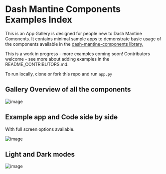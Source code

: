 # Dash Mantine Components Examples Index

This is an App Gallery is designed for people new to Dash Mantine Comonents.  It contains minimal sample apps
to demonstrate basic usage of the components available in the [dash-mantine-components library.](https://www.dash-mantine-components.com/)

This is a work in progress - more examples coming soon! Contributors welcome - see more about adding examples in the README_CONTRIBUTORS.md.

To run locally, clone or fork this repo and run  `app.py`

## Gallery Overview of all the components
![image](https://user-images.githubusercontent.com/72614349/177017298-6d304dad-e7ed-4cce-b8d1-9445eccd006f.png)



## Example app and Code side by side
With full screen options available.

![image](https://user-images.githubusercontent.com/72614349/177017494-3b20fd83-f5fa-4a1c-a83b-1cf866d2a6f3.png)


## Light and Dark modes

![image](https://user-images.githubusercontent.com/72614349/177057854-dada7a1c-7756-4485-ab5b-00f78512476f.png)